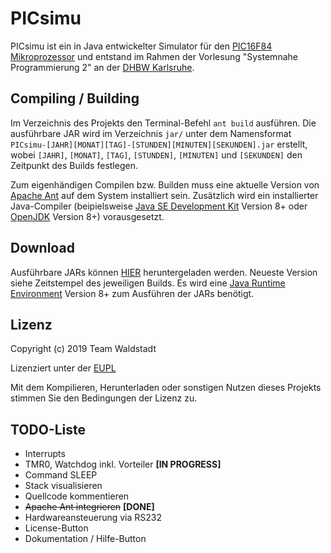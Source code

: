 # PICsimu

PICsimu ist ein in Java entwickelter Simulator für den [PIC16F84 Mikroprozessor](https://www.microchip.com/wwwproducts/en/PIC16F84) und entstand im Rahmen der Vorlesung "Systemnahe Programmierung 2" an der [DHBW Karlsruhe](https://www.karlsruhe.dhbw.de/startseite.html).

## Compiling / Building

Im Verzeichnis des Projekts den Terminal-Befehl `ant build` ausführen. Die ausführbare JAR wird im Verzeichnis `jar/` unter dem Namensformat `PICsimu-[JAHR][MONAT][TAG]-[STUNDEN][MINUTEN][SEKUNDEN].jar` erstellt, wobei `[JAHR]`, `[MONAT]`, `[TAG]`, `[STUNDEN]`, `[MINUTEN]` und `[SEKUNDEN]` den Zeitpunkt des Builds festlegen.

Zum eigenhändigen Compilen bzw. Builden muss eine aktuelle Version von [Apache Ant](https://ant.apache.org/) auf dem System installiert sein. Zusätzlich wird ein installierter Java-Compiler (beipielsweise [Java SE Development Kit](https://www.oracle.com/technetwork/java/javaee/downloads/jdk8-downloads-2133151.html) Version 8+ oder [OpenJDK](https://openjdk.java.net/) Version 8+) vorausgesetzt.

## Download

Ausführbare JARs können [HIER](https://picsimu.teamwaldstadt.de/jar/) heruntergeladen werden. Neueste Version siehe Zeitstempel des jeweiligen Builds. Es wird eine [Java Runtime Environment](https://java.com/de/download/) Version 8+ zum Ausführen der JARs benötigt.

## Lizenz

Copyright (c) 2019 Team Waldstadt

Lizenziert unter der [EUPL](LICENSE)

Mit dem Kompilieren, Herunterladen oder sonstigen Nutzen dieses Projekts stimmen Sie den Bedingungen der Lizenz zu.

## TODO-Liste

* Interrupts
* TMR0, Watchdog inkl. Vorteiler **[IN PROGRESS]**
* Command SLEEP
* Stack visualisieren
* Quellcode kommentieren
* ~~Apache Ant integrieren~~ **[DONE]**
* Hardwareansteuerung via RS232
* License-Button
* Dokumentation / Hilfe-Button
